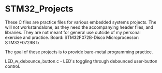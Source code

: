 

# STM32_Projects
These C files are practice files for various embedded systems projects. The will not workstandalone, as they need the accompanying header files, and libraries. They are not meant for general use outside of my personal exercise and practice.
Board: STM32F072B-Disco
Microprocessor: STM32F072RBTx

The goal of these projects is to provide bare-metal programming practice.

LED_w_debounce_button.c - LED's toggling through debounced user-button control.
